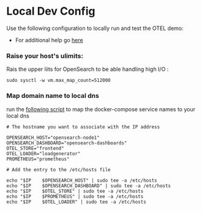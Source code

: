 # Local Dev Config

Use the following configuration to locally run and test the OTEL demo:

- For additional help go [here](https://opensearch.org/docs/latest/install-and-configure/install-opensearch/docker/)

### Raise your host's ulimits:
Rais the upper liits for OpenSearch to be able handling high I/O :

`sudo sysctl -w vm.max_map_count=512000`

### Map domain name to local dns

run the [following script](add_hosts_locally.sh) to map the docker-compose service names to your local dns

```text
# The hostname you want to associate with the IP address

OPENSEARCH_HOST="opensearch-node1"
OPENSEARCH_DASHBOARD="opensearch-dashboards"
OTEL_STORE="frontend"
OTEL_LOADER="loadgenerator"
PROMETHEUS="prometheus"

# Add the entry to the /etc/hosts file

echo "$IP    $OPENSEARCH_HOST" | sudo tee -a /etc/hosts
echo "$IP    $OPENSEARCH_DASHBOARD" | sudo tee -a /etc/hosts
echo "$IP    $OTEL_STORE" | sudo tee -a /etc/hosts
echo "$IP    $PROMETHEUS" | sudo tee -a /etc/hosts
echo "$IP    $OTEL_LOADER" | sudo tee -a /etc/hosts

```